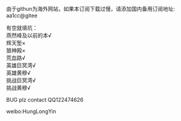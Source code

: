 由于githun为海外网站，如果本订阅下载过慢，请添加国内备用订阅地址:
aa1cc@gitee  

有空就填坑：  
燕然峰及以前的本√  
辉天堑×  
狼神殿×  
荒血路√  
英雄巨冥湾√  
英雄黄穆√  
挑战巨冥湾√  
挑战黄穆√

BUG plz contact QQ122474626  

weibo:HungLongYin  
